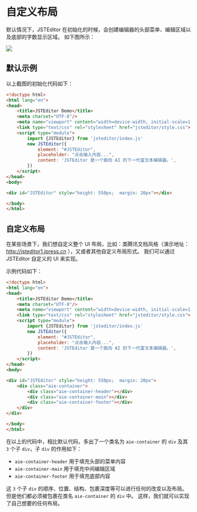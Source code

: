 # 自定义布局

默认情况下，JSTEditor 在初始化的时候，会创建编辑器的头部菜单、编辑区域以及底部的字数显示区域。
如下图所示：

![](../../assets/image/jsteditor-areas.png)

## 默认示例

以上截图的初始化代码如下：

```html
<!doctype html>
<html lang="en">
<head>
    <title>JSTEditor Demo</title>
    <meta charset="UTF-8"/>
    <meta name="viewport" content="width=device-width, initial-scale=1.0"/>
    <link type="text/css" rel="stylesheet" href="jsteditor/style.css">
    <script type="module">
        import {JSTEditor} from 'jsteditor/index.js'
        new JSTEditor({
            element: "#JSTEditor",
            placeholder: "点击输入内容...",
            content: 'JSTEditor 是一个面向 AI 的下一代富文本编辑器。',
        })
    </script>
</head>
<body>

<div id="JSTEditor" style="height: 550px;  margin: 20px"></div>

</body>
</html>
```

## 自定义布局

在某些场景下，我们想自定义整个 UI 布局，比如：类腾讯文档风格（演示地址： http://jsteditor1.jpress.cn ），又或者其他自定义布局形式。
我们可以通过 JSTEditor 自定义的 UI 来实现。



示例代码如下：

```html 20-24
<!doctype html>
<html lang="en">
<head>
    <title>JSTEditor Demo</title>
    <meta charset="UTF-8"/>
    <meta name="viewport" content="width=device-width, initial-scale=1.0"/>
    <link type="text/css" rel="stylesheet" href="jsteditor/style.css">
    <script type="module">
        import {JSTEditor} from 'jsteditor/index.js'
        new JSTEditor({
            element: "#JSTEditor",
            placeholder: "点击输入内容...",
            content: 'JSTEditor 是一个面向 AI 的下一代富文本编辑器。',
        })
    </script>
</head>
<body>

<div id="JSTEditor" style="height: 550px;  margin: 20px">
    <div class="aie-container">
        <div class="aie-container-header"></div>
        <div class="aie-container-main"></div>
        <div class="aie-container-footer"></div>
    </div>
</div>

</body>
</html>
```

在以上的代码中，相比默认代码，多出了一个类名为 `aie-container` 的 `div` 及其 `3` 个子 `div`，子 `div` 的作用如下：
- `aie-container-header` 用于填充头部的菜单内容
- `aie-container-main` 用于填充中间编辑区域
- `aie-container-footer` 用于填充底部内容

这 `3` 个子 `div` 的顺序、位置、结构、包裹深度等可以进行任何的改变以及布局。但是他们都必须被包裹在类名 `aie-container` 的 `div` 中。
这样，我们就可以实现了自己想要的任何布局。